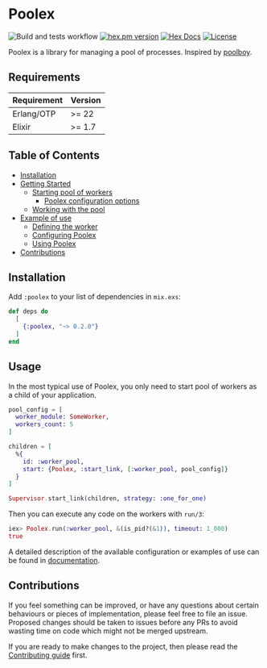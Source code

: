 # Poolex

![Build and tests workflow](https://github.com/general-CbIC/poolex/actions/workflows/ci-tests.yml/badge.svg)
[![hex.pm version](https://img.shields.io/hexpm/v/poolex.svg?style=flat)](https://hex.pm/packages/poolex)
[![Hex Docs](https://img.shields.io/badge/hex-docs-lightgreen.svg?style=flat)](https://hexdocs.pm/poolex/)
[![License](https://img.shields.io/hexpm/l/poolex.svg?style=flat)](https://github.com/general-CbIC/poolex/blob/main/LICENSE)
<!--[![Total Download](https://img.shields.io/hexpm/dt/poolex.svg?style=flat)](https://hex.pm/packages/poolex)-->

<!-- @moduledoc -->

Poolex is a library for managing a pool of processes. Inspired by [poolboy](https://github.com/devinus/poolboy).

## Requirements

| Requirement | Version |
|-------------|---------|
| Erlang/OTP  | >= 22   |
| Elixir      | >= 1.7  |

## Table of Contents

- [Installation](#installation)
- [Getting Started](docs/guides/getting-started.md)
  - [Starting pool of workers](docs/guides/getting-started.md#starting-pool-of-workers)
    - [Poolex configuration options](docs/guides/getting-started.md#poolex-configuration-options)
  - [Working with the pool](docs/guides/getting-started.md#working-with-the-pool)
- [Example of use](docs/guides/example-of-use.md)
  - [Defining the worker](docs/guides/example-of-use.md#defining-the-worker)
  - [Configuring Poolex](docs/guides/example-of-use.md#configuring-poolex)
  - [Using Poolex](docs/guides/example-of-use.md#using-poolex)
- [Contributions](#contributions)

## Installation

Add `:poolex` to your list of dependencies in `mix.exs`:

```elixir
def deps do
  [
    {:poolex, "~> 0.2.0"}
  ]
end
```

## Usage

In the most typical use of Poolex, you only need to start pool of workers as a child of your application.

```elixir
pool_config = [
  worker_module: SomeWorker,
  workers_count: 5
]

children = [
  %{
    id: :worker_pool,
    start: {Poolex, :start_link, [:worker_pool, pool_config]}
  }
]

Supervisor.start_link(children, strategy: :one_for_one)
```

Then you can execute any code on the workers with `run/3`:

```elixir
iex> Poolex.run(:worker_pool, &(is_pid?(&1)), timeout: 1_000)
true
```

A detailed description of the available configuration or examples of use can be found in [documentation](docs/guides/).

## Contributions

If you feel something can be improved, or have any questions about certain behaviours or pieces of implementation, please feel free to file an issue. Proposed changes should be taken to issues before any PRs to avoid wasting time on code which might not be merged upstream.

If you are ready to make changes to the project, then please read the [Contributing guide](docs/CONTRIBUTING.md) first.

